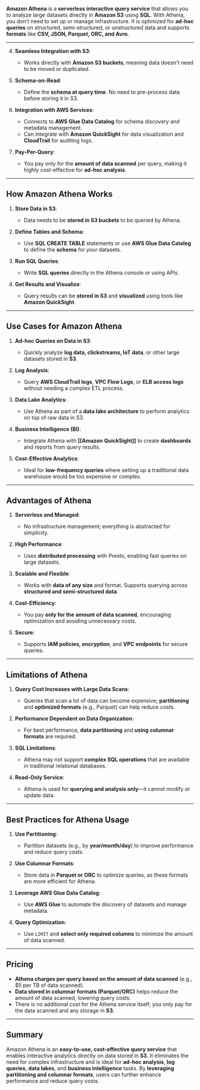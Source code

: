 **Amazon Athena** is a **serverless interactive query service** that allows you to analyze large datasets directly in **Amazon S3** using **SQL**. With Athena, you don’t need to set up or manage infrastructure. It is optimized for **ad-hoc queries** on structured, semi-structured, or unstructured data and supports **formats** like **CSV, JSON, Parquet, ORC, and Avro**.

---

4. **Seamless Integration with S3**:
   - Works directly with **Amazon S3 buckets**, meaning data doesn't need to be moved or duplicated.

5. **Schema-on-Read**:
   - Define the **schema at query time**. No need to pre-process data before storing it in S3.

6. **Integration with AWS Services**:
   - Connects to **AWS Glue Data Catalog** for schema discovery and metadata management.
   - Can integrate with **Amazon QuickSight** for data visualization and **CloudTrail** for auditing logs.

7. **Pay-Per-Query**:
   - You pay only for the **amount of data scanned** per query, making it highly cost-effective for **ad-hoc analysis**.

---

## **How Amazon Athena Works**

1. **Store Data in S3**:
   - Data needs to be **stored in S3 buckets** to be queried by Athena.

2. **Define Tables and Schema**:
   - Use **SQL CREATE TABLE** statements or use **AWS Glue Data Catalog** to define the **schema** for your datasets.

3. **Run SQL Queries**:
   - Write **SQL queries** directly in the Athena console or using APIs.

4. **Get Results and Visualize**:
   - Query results can be **stored in S3** and **visualized** using tools like **Amazon QuickSight**.

---

## **Use Cases for Amazon Athena**

1. **Ad-hoc Queries on Data in S3**:
   - Quickly analyze **log data, clickstreams, IoT data**, or other large datasets stored in **S3**.

2. **Log Analysis**:
   - Query **AWS CloudTrail logs**, **VPC Flow Logs**, or **ELB access logs** without needing a complex ETL process.

3. **Data Lake Analytics**:
   - Use Athena as part of a **data lake architecture** to perform analytics on top of raw data in S3.

4. **Business Intelligence (BI)**:
   - Integrate Athena with **[[Amazon QuickSight]]** to create **dashboards** and reports from query results.

5. **Cost-Effective Analytics**:
   - Ideal for **low-frequency queries** where setting up a traditional data warehouse would be too expensive or complex.

---

## **Advantages of Athena**

1. **Serverless and Managed**: 
   - No infrastructure management; everything is abstracted for simplicity.
   
2. **High Performance**: 
   - Uses **distributed processing** with Presto, enabling fast queries on large datasets.

3. **Scalable and Flexible**:
   - Works with **data of any size** and format. Supports querying across **structured and semi-structured data**.

4. **Cost-Efficiency**:
   - You pay **only for the amount of data scanned**, encouraging optimization and avoiding unnecessary costs.

5. **Secure**:
   - Supports **IAM policies, encryption**, and **VPC endpoints** for secure queries.

---

## **Limitations of Athena**

1. **Query Cost Increases with Large Data Scans**:
   - Queries that scan a lot of data can become expensive; **partitioning** and **optimized formats** (e.g., Parquet) can help reduce costs.

2. **Performance Dependent on Data Organization**:
   - For best performance, **data partitioning** and **using columnar formats** are required.

3. **SQL Limitations**:
   - Athena may not support **complex SQL operations** that are available in traditional relational databases.

4. **Read-Only Service**:
   - Athena is used for **querying and analysis only**—it cannot modify or update data.

---

## **Best Practices for Athena Usage**

1. **Use Partitioning**:
   - Partition datasets (e.g., by **year/month/day**) to improve performance and reduce query costs.

2. **Use Columnar Formats**:
   - Store data in **Parquet or ORC** to optimize queries, as these formats are more efficient for Athena.

3. **Leverage AWS Glue Data Catalog**:
   - Use **AWS Glue** to automate the discovery of datasets and manage metadata.

4. **Query Optimization**:
   - Use `LIMIT` and **select only required columns** to minimize the amount of data scanned.

---

## **Pricing**

- **Athena charges per query based on the amount of data scanned** (e.g., $5 per TB of data scanned).
- **Data stored in columnar formats (Parquet/ORC)** helps reduce the amount of data scanned, lowering query costs.
- There is no additional cost for the Athena service itself; you only pay for the data scanned and any storage in **S3**.

---

## **Summary**

Amazon Athena is an **easy-to-use, cost-effective query service** that enables interactive analytics directly on data stored in **S3**. It eliminates the need for complex infrastructure and is ideal for **ad-hoc analysis**, **log queries**, **data lakes**, and **business intelligence** tasks. By **leveraging partitioning and columnar formats**, users can further enhance performance and reduce query costs.